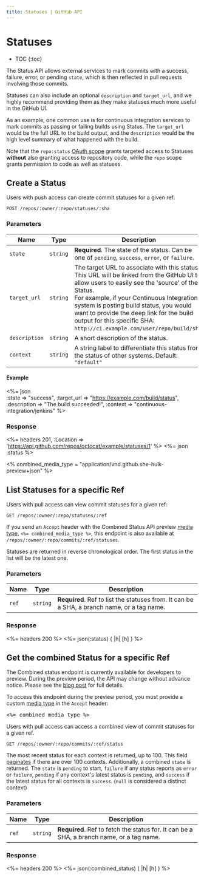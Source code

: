 ```yaml
---
title: Statuses | GitHub API
---
```


# Statuses

* TOC
{:toc}

The Status API allows external services to mark commits with a success,
failure, error, or pending `state`, which is then reflected in pull requests
involving those commits.

Statuses can also include an optional `description` and `target_url`, and
we highly recommend providing them as they make statuses much more
useful in the GitHub UI.

As an example, one common use is for continuous integration
services to mark commits as passing or failing builds using Status.  The
`target_url` would be the full URL to the build output, and the
`description` would be the high level summary of what happened with the
build.

Note that the `repo:status` [OAuth scope](/v3/oauth/#scopes) grants targeted
access to Statuses **without** also granting access to repository code, while the
`repo` scope grants permission to code as well as statuses.

## Create a Status

Users with push access can create commit statuses for a given ref:

    POST /repos/:owner/:repo/statuses/:sha

### Parameters

Name | Type | Description
-----|------|--------------
`state`|`string` | **Required**. The state of the status. Can be one of `pending`, `success`, `error`, or `failure`.
`target_url`|`string` | The target URL to associate with this status.  This URL will be linked from the GitHub UI to allow users to easily see the 'source' of the Status.<br/>For example, if your Continuous Integration system is posting build status, you would want to provide the deep link for the build output for this specific SHA:<br/>`http://ci.example.com/user/repo/build/sha`.
`description`|`string` | A short description of the status.
`context`|`string` | A string label to differentiate this status from the status of other systems. Default: `"default"`

#### Example

<%= json \
  :state         => "success",
  :target_url    => "https://example.com/build/status",
  :description   => "The build succeeded!",
  :context       => "continuous-integration/jenkins"
%>

### Response

<%= headers 201,
      :Location =>
'https://api.github.com/repos/octocat/example/statuses/1' %>
<%= json :status %>

<% combined_media_type = "application/vnd.github.she-hulk-preview+json" %>

## List Statuses for a specific Ref

Users with pull access can view commit statuses for a given ref:

    GET /repos/:owner/:repo/statuses/:ref

<div class="alert">
  <p>
    If you send an <code>Accept</code> header with the Combined Status API preview
    <a href="/v3/media/">media type</a>, <code><%= combined_media_type %></code>,
    this endpoint is also available at <code>/repos/:owner/:repo/commits/:ref/statuses</code>.
  </p>
</div>

Statuses are returned in reverse chronological order. The first status in the
list will be the latest one.

### Parameters

Name | Type | Description
-----|------|--------------
`ref`|`string` | **Required**. Ref to list the statuses from. It can be a SHA, a branch name, or a tag name.


### Response

<%= headers 200 %>
<%= json(:status) { |h| [h] } %>

## Get the combined Status for a specific Ref

<div class="alert">
  <p>
    The Combined status endpoint is currently available for developers to preview.
    During the preview period, the API may change without advance notice.
    Please see the <a href="/changes/2014-03-27-combined-status-api/">blog post</a> for full details.
  </p>
  <p>
    To access this endpoint during the preview period, you must provide a custom
    <a href="/v3/media/">media type</a> in the <code>Accept</code> header:
    <pre><%= combined_media_type %></pre>
  </p>
</div>

Users with pull access can access a combined view of commit statuses for a given ref.

    GET /repos/:owner/:repo/commits/:ref/status

The most recent status for each context is returned, up to 100. This field
[paginates](/v3#pagination) if there are over 100 contexts. Additionally, a
combined `state` is returned. The `state` is `pending` to start, `failure` if
any status reports as `error` or `failure`, `pending` if any context's latest
status is `pending`, and `success` if the latest status for all contexts is
`success`. (`null` is considered a distinct context)

### Parameters

Name | Type | Description
-----|------|--------------
`ref`|`string` | **Required**. Ref to fetch the status for. It can be a SHA, a branch name, or a tag name.

### Response
<%= headers 200 %>
<%= json(:combined_status) { |h| [h] } %>
